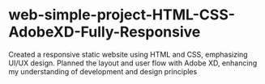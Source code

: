 # web-simple-project-HTML-CSS-AdobeXD-Fully-Responsive
Created a responsive static website using HTML and CSS, emphasizing UI/UX design. Planned the layout and user flow with Adobe XD, enhancing my understanding of development and design principles
